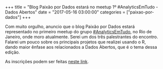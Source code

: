 +++
title = "Blog Paixão por Dados estará no meetup 1º #AnalyticsEmTudo - Dados Abertos"
date = "2017-05-16 03:00:00"
categories = ["paixao-por-dados"]
+++

<article class="blog-post"> <p>Com muito orgulho, anuncio que o blog Paix&#xE3;o por Dados estar&#xE1; representado no primeiro meetup do grupo <a href="https://www.meetup.com/analyticsemtudo/">#AnalyticsEmTudo</a>, no Rio de Janeiro, onde moro atualmente. Serei um dos tr&#xEA;s palestrantes do encontro. Falarei um pouco sobre os principais projetos que realizei usando o R, dando maior &#xEA;nfase aos relacionados a Dados Abertos, que &#xE9; o tema dessa edi&#xE7;&#xE3;o.</p> <p>As inscri&#xE7;&#xF5;es podem ser feitas <a href="https://www.meetup.com/analyticsemtudo/events/237456649/">neste link</a>.</p> </article>
